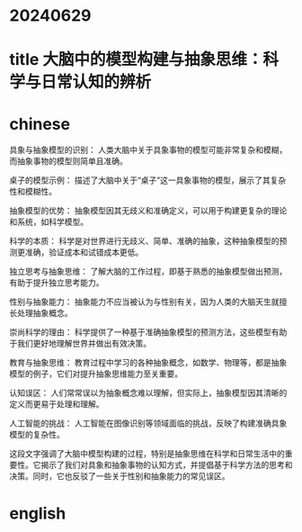 
# 20240629

# title 大脑中的模型构建与抽象思维：科学与日常认知的辨析

# chinese 

具象与抽象模型的识别： 人类大脑中关于具象事物的模型可能非常复杂和模糊，而抽象事物的模型则简单且准确。

桌子的模型示例： 描述了大脑中关于“桌子”这一具象事物的模型，展示了其复杂性和模糊性。

抽象模型的优势： 抽象模型因其无歧义和准确定义，可以用于构建更复杂的理论和系统，如科学模型。

科学的本质： 科学是对世界进行无歧义、简单、准确的抽象，这种抽象模型的预测更准确，验证成本和试错成本更低。

独立思考与抽象思维： 了解大脑的工作过程，即基于熟悉的抽象模型做出预测，有助于提升独立思考能力。

性别与抽象能力： 抽象能力不应当被认为与性别有关，因为人类的大脑天生就擅长处理抽象概念。

崇尚科学的理由： 科学提供了一种基于准确抽象模型的预测方法，这些模型有助于我们更好地理解世界并做出有效决策。

教育与抽象思维： 教育过程中学习的各种抽象概念，如数学、物理等，都是抽象模型的例子，它们对提升抽象思维能力至关重要。

认知误区： 人们常常误以为抽象概念难以理解，但实际上，抽象模型因其清晰的定义而更易于处理和理解。

人工智能的挑战： 人工智能在图像识别等领域面临的挑战，反映了构建准确具象模型的复杂性。

这段文字强调了大脑中模型构建的过程，特别是抽象思维在科学和日常生活中的重要性。它揭示了我们对具象和抽象事物的认知方式，并提倡基于科学方法的思考和决策。同时，它也反驳了一些关于性别和抽象能力的常见误区。

# english

